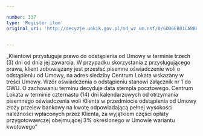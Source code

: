 ```yaml
---

number: 337
type: 'Register item'
original_uri: 'http://decyzje.uokik.gov.pl/nd_wz_um.nsf/0/6DD6EB01CA8BB446C12572DD003294FD?OpenDocument'


---
```


„Klientowi przysługuje prawo do odstąpienia od Umowy w terminie trzech (3) dni od dnia jej zawarcia. W przypadku skorzystania z przysługującego prawa, klient zobowiązany jest przesłać pisemne oświadczenie woli o odstąpieniu od Umowy, na adres siedziby Centrum Lokata wskazany w treści Umowy. Wzór oświadczenia o odstąpieniu stanowi załącznik nr 1 do OWU. O zachowaniu terminu decyduje data stempla pocztowego. Centrum Lokata w terminie czternastu (14) dni kalendarzowych od otrzymania pisemnego oświadczenia woli Klienta w przedmiocie odstąpienia od Umowy złoży przelew bankowy na kwotę odpowiadającą pełnej wysokości należności wpłaconych przez Klienta, za wyjątkiem części opłaty przygotowawczej obejmującej 3% określonego w Umowie wariantu kwotowego”

